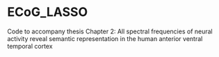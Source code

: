 # ECoG_LASSO
Code to accompany thesis Chapter 2: All spectral frequencies of neural activity reveal semantic representation in the human anterior ventral temporal cortex
